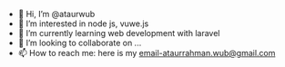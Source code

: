 - 👋 Hi, I’m @ataurwub
- 👀 I’m interested in node js, vuwe.js
- 🌱 I’m currently learning web development with laravel
- 💞️ I’m looking to collaborate on ...
- 📫 How to reach me: here is my email-ataurrahman.wub@gmail.com

<!---
ataurwub/ataurwub is a ✨ special ✨ repository because its `README.md` (this file) appears on your GitHub profile.
You can click the Preview link to take a look at your changes.
--->
